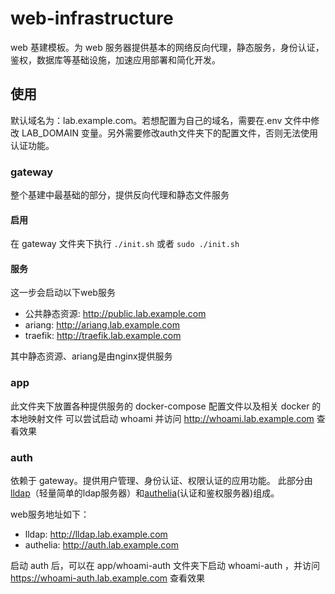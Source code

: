 # web-infrastructure
web 基建模板。为 web 服务器提供基本的网络反向代理，静态服务，身份认证，鉴权，数据库等基础设施，加速应用部署和简化开发。

## 使用
默认域名为：lab.example.com。若想配置为自己的域名，需要在.env 文件中修改 LAB_DOMAIN 变量。另外需要修改auth文件夹下的配置文件，否则无法使用认证功能。
### gateway
整个基建中最基础的部分，提供反向代理和静态文件服务
#### 启用
在 gateway 文件夹下执行 ```./init.sh``` 或者 ```sudo ./init.sh```
#### 服务
这一步会启动以下web服务
* 公共静态资源: http://public.lab.example.com
* ariang: http://ariang.lab.example.com
* traefik: http://traefik.lab.example.com

其中静态资源、ariang是由nginx提供服务

### app
此文件夹下放置各种提供服务的 docker-compose 配置文件以及相关 docker 的本地映射文件
可以尝试启动 whoami 并访问 http://whoami.lab.example.com 查看效果

### auth
依赖于 gateway。提供用户管理、身份认证、权限认证的应用功能。
此部分由[lldap](https://github.com/nitnelave/lldap)（轻量简单的ldap服务器）和[authelia](https://www.authelia.com/)(认证和鉴权服务器)组成。

web服务地址如下：
* lldap: http://lldap.lab.example.com
* authelia: http://auth.lab.example.com

启动 auth 后，可以在 app/whoami-auth 文件夹下启动 whoami-auth ，并访问 https://whoami-auth.lab.example.com 查看效果

